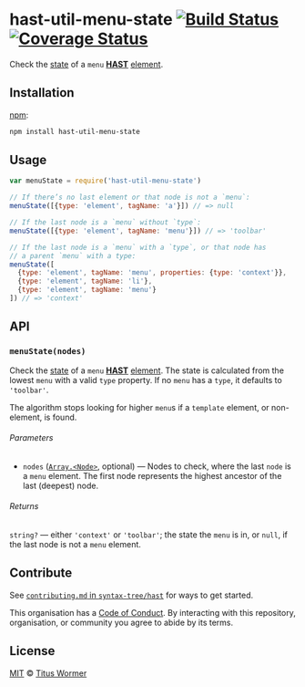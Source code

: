 # hast-util-menu-state [![Build Status][build-badge]][build-page] [![Coverage Status][coverage-badge]][coverage-page]

Check the [state][spec] of a `menu` [**HAST**][hast] [element][].

## Installation

[npm][]:

```bash
npm install hast-util-menu-state
```

## Usage

```javascript
var menuState = require('hast-util-menu-state')

// If there’s no last element or that node is not a `menu`:
menuState([{type: 'element', tagName: 'a'}]) // => null

// If the last node is a `menu` without `type`:
menuState([{type: 'element', tagName: 'menu'}]) // => 'toolbar'

// If the last node is a `menu` with a `type`, or that node has
// a parent `menu` with a type:
menuState([
  {type: 'element', tagName: 'menu', properties: {type: 'context'}},
  {type: 'element', tagName: 'li'},
  {type: 'element', tagName: 'menu'}
]) // => 'context'
```

## API

### `menuState(nodes)`

Check the [state][spec] of a `menu` [**HAST**][hast] [element][].
The state is calculated from the lowest `menu` with a valid `type`
property.  If no `menu` has a `type`, it defaults to `'toolbar'`.

The algorithm stops looking for higher `menu`s if a `template` element,
or non-element, is found.

###### Parameters

*   `nodes` ([`Array.<Node>`][node], optional) — Nodes to check, where the
    last `node` is a `menu` element.  The first node represents the highest
    ancestor of the last (deepest) node.

###### Returns

`string?` — either `'context'` or `'toolbar'`; the state the `menu` is in,
or `null`, if the last node is not a `menu` element.

## Contribute

See [`contributing.md` in `syntax-tree/hast`][contributing] for ways to get
started.

This organisation has a [Code of Conduct][coc].  By interacting with this
repository, organisation, or community you agree to abide by its terms.

## License

[MIT][license] © [Titus Wormer][author]

<!-- Definition -->

[build-badge]: https://img.shields.io/travis/syntax-tree/hast-util-menu-state.svg

[build-page]: https://travis-ci.org/syntax-tree/hast-util-menu-state

[coverage-badge]: https://img.shields.io/codecov/c/github/syntax-tree/hast-util-menu-state.svg

[coverage-page]: https://codecov.io/github/syntax-tree/hast-util-menu-state?branch=master

[npm]: https://docs.npmjs.com/cli/install

[license]: LICENSE

[author]: http://wooorm.com

[hast]: https://github.com/syntax-tree/hast

[node]: https://github.com/syntax-tree/unist#node

[element]: https://github.com/syntax-tree/hast#element

[spec]: https://html.spec.whatwg.org/#attr-menu-type

[contributing]: https://github.com/syntax-tree/hast/blob/master/contributing.md

[coc]: https://github.com/syntax-tree/hast/blob/master/code-of-conduct.md
